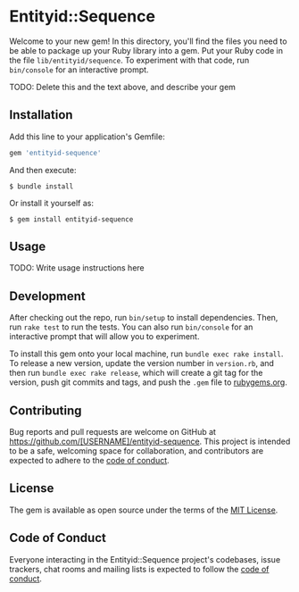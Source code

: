 # Entityid::Sequence

Welcome to your new gem! In this directory, you'll find the files you need to be able to package up your Ruby library into a gem. Put your Ruby code in the file `lib/entityid/sequence`. To experiment with that code, run `bin/console` for an interactive prompt.

TODO: Delete this and the text above, and describe your gem

## Installation

Add this line to your application's Gemfile:

```ruby
gem 'entityid-sequence'
```

And then execute:

    $ bundle install

Or install it yourself as:

    $ gem install entityid-sequence

## Usage

TODO: Write usage instructions here

## Development

After checking out the repo, run `bin/setup` to install dependencies. Then, run `rake test` to run the tests. You can also run `bin/console` for an interactive prompt that will allow you to experiment.

To install this gem onto your local machine, run `bundle exec rake install`. To release a new version, update the version number in `version.rb`, and then run `bundle exec rake release`, which will create a git tag for the version, push git commits and tags, and push the `.gem` file to [rubygems.org](https://rubygems.org).

## Contributing

Bug reports and pull requests are welcome on GitHub at https://github.com/[USERNAME]/entityid-sequence. This project is intended to be a safe, welcoming space for collaboration, and contributors are expected to adhere to the [code of conduct](https://github.com/[USERNAME]/entityid-sequence/blob/master/CODE_OF_CONDUCT.md).


## License

The gem is available as open source under the terms of the [MIT License](https://opensource.org/licenses/MIT).

## Code of Conduct

Everyone interacting in the Entityid::Sequence project's codebases, issue trackers, chat rooms and mailing lists is expected to follow the [code of conduct](https://github.com/[USERNAME]/entityid-sequence/blob/master/CODE_OF_CONDUCT.md).
